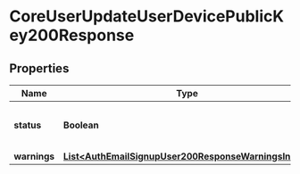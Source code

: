

# CoreUserUpdateUserDevicePublicKey200Response


## Properties

| Name | Type | Description | Notes |
|------------ | ------------- | ------------- | -------------|
|**status** | **Boolean** | Whether the request was successful |  |
|**warnings** | [**List&lt;AuthEmailSignupUser200ResponseWarningsInner&gt;**](AuthEmailSignupUser200ResponseWarningsInner.md) |  |  [optional] |



